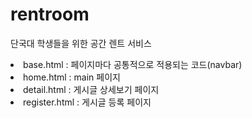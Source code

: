 # rentroom
단국대 학생들을 위한 공간 렌트 서비스

<li>base.html : 페이지마다 공통적으로 적용되는 코드(navbar)
<br>
<li>home.html : main 페이지
<br>
<li>detail.html : 게시글 상세보기 페이지
<br>
<li>register.html : 게시글 등록 페이지

